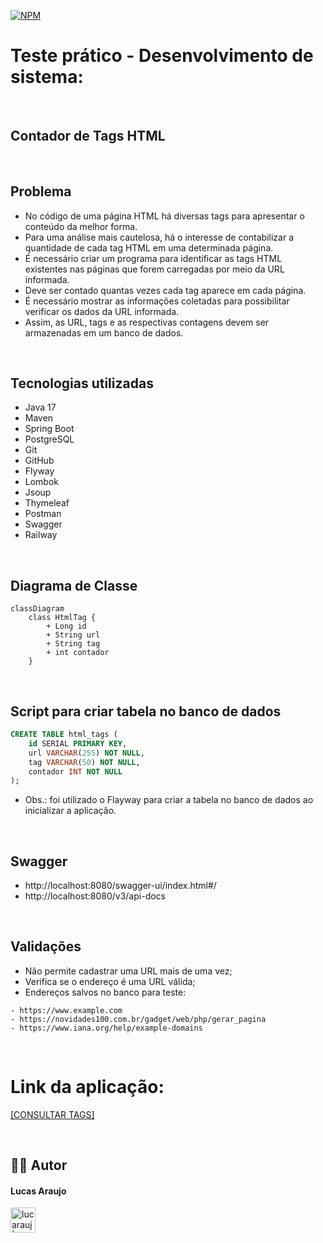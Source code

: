 [![NPM](https://img.shields.io/npm/l/react)](https://github.com/lucarauj/Teste-pratico/blob/main/LICENSE)

# Teste prático - Desenvolvimento de sistema:

<br>
 
## Contador de Tags HTML

<br>

## Problema

- No código de uma página HTML há diversas tags para apresentar o conteúdo da melhor forma. 
- Para uma análise mais cautelosa, há o interesse de contabilizar a quantidade de cada tag HTML em uma determinada página.
- É necessário criar um programa para identificar as tags HTML existentes nas páginas que forem carregadas por meio da URL informada. 
- Deve ser contado quantas vezes cada tag aparece em cada página.
- É necessário mostrar as informações coletadas para possibilitar verificar os dados da URL informada. 
- Assim, as URL, tags e as respectivas contagens devem ser armazenadas em um banco de dados.

<br>

## Tecnologias utilizadas

- Java 17
- Maven
- Spring Boot
- PostgreSQL
- Git
- GitHub
- Flyway
- Lombok
- Jsoup
- Thymeleaf
- Postman
- Swagger
- Railway

<br>

## Diagrama de Classe

```mermaid
classDiagram
    class HtmlTag {
        + Long id
        + String url
        + String tag
        + int contador
    }
```

<br>

## Script para criar tabela no banco de dados

```sql
CREATE TABLE html_tags (
    id SERIAL PRIMARY KEY,
    url VARCHAR(255) NOT NULL,
    tag VARCHAR(50) NOT NULL,
    contador INT NOT NULL
);
```

- Obs.: foi utilizado o Flayway para criar a tabela no banco de dados ao inicializar a aplicação.

<br>

## Swagger

- http://localhost:8080/swagger-ui/index.html#/
- http://localhost:8080/v3/api-docs

<br>

## Validações

- Não permite cadastrar uma URL mais de uma vez;
- Verifica se o endereço é uma URL válida;
- Endereços salvos no banco para teste:

```
- https://www.example.com
- https://novidades100.com.br/gadget/web/php/gerar_pagina
- https://www.iana.org/help/example-domains
```

<br>

# Link da aplicação:

[[CONSULTAR TAGS]](https://teste-pratico-production.up.railway.app/html-tag/formulario)

<br>


## 👨‍🎓 Autor

#### Lucas Araujo

<a href="https://www.linkedin.com/in/lucarauj"><img alt="lucarauj | LinkdeIN" width="40px" src="https://user-images.githubusercontent.com/43545812/144035037-0f415fc7-9f96-4517-a370-ccc6e78a714b.png" /></a>

